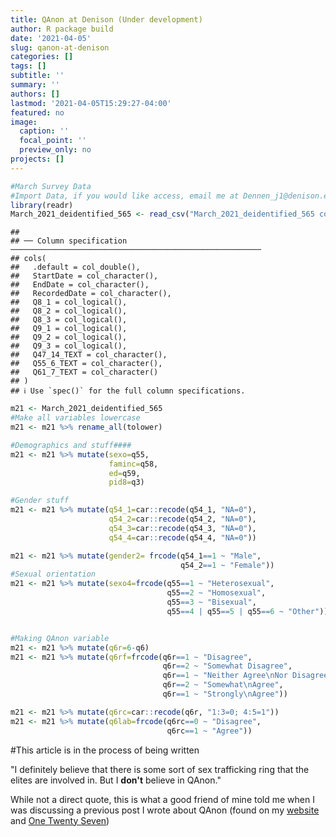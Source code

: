 ```yaml
---
title: QAnon at Denison (Under development)
author: R package build
date: '2021-04-05'
slug: qanon-at-denison
categories: []
tags: []
subtitle: ''
summary: ''
authors: []
lastmod: '2021-04-05T15:29:27-04:00'
featured: no
image:
  caption: ''
  focal_point: ''
  preview_only: no
projects: []
---
```








```r
#March Survey Data
#Import Data, if you would like access, email me at Dennen_j1@denison.edu####
library(readr)
March_2021_deidentified_565 <- read_csv("March_2021_deidentified_565 copy.csv")
```

```
## 
## ── Column specification ────────────────────────────────────────────────────────
## cols(
##   .default = col_double(),
##   StartDate = col_character(),
##   EndDate = col_character(),
##   RecordedDate = col_character(),
##   Q8_1 = col_logical(),
##   Q8_2 = col_logical(),
##   Q8_3 = col_logical(),
##   Q9_1 = col_logical(),
##   Q9_2 = col_logical(),
##   Q9_3 = col_logical(),
##   Q47_14_TEXT = col_character(),
##   Q55_6_TEXT = col_character(),
##   Q61_7_TEXT = col_character()
## )
## ℹ Use `spec()` for the full column specifications.
```

```r
m21 <- March_2021_deidentified_565
#Make all variables lowercase
m21 <- m21 %>% rename_all(tolower) 

#Demographics and stuff####
m21 <- m21 %>% mutate(sexo=q55,
                      faminc=q58,
                      ed=q59,
                      pid8=q3)

#Gender stuff
m21 <- m21 %>% mutate(q54_1=car::recode(q54_1, "NA=0"),
                      q54_2=car::recode(q54_2, "NA=0"),
                      q54_3=car::recode(q54_3, "NA=0"),
                      q54_4=car::recode(q54_4, "NA=0"))

m21 <- m21 %>% mutate(gender2= frcode(q54_1==1 ~ "Male",
                                      q54_2==1 ~ "Female"))
#Sexual orientation
m21 <- m21 %>% mutate(sexo4=frcode(q55==1 ~ "Heterosexual",
                                   q55==2 ~ "Homosexual",
                                   q55==3 ~ "Bisexual",
                                   q55==4 | q55==5 | q55==6 ~ "Other"))


#Making QAnon variable
m21 <- m21 %>% mutate(q6r=6-q6)
m21 <- m21 %>% mutate(q6rf=frcode(q6r==1 ~ "Disagree",
                                  q6r==2 ~ "Somewhat Disagree",
                                  q6r==1 ~ "Neither Agree\nNor Disagree",
                                  q6r==2 ~ "Somewhat\nAgree",
                                  q6r==1 ~ "Strongly\nAgree"))

m21 <- m21 %>% mutate(q6rc=car::recode(q6r, "1:3=0; 4:5=1")) 
m21 <- m21 %>% mutate(q6lab=frcode(q6rc==0 ~ "Disagree",
                                   q6rc==1 ~ "Agree"))
```
#This article is in the process of being written


"I definitely believe that there is some sort of sex trafficking ring that the elites are involved in. But I **don't** believe in QAnon." 

While not a direct quote, this is what a good friend of mine told me when I was discussing a previous post I wrote about QAnon (found on my [website]() and [One Twenty Seven]())




